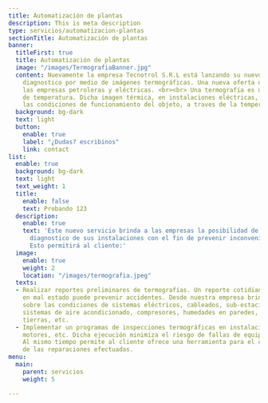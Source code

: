 ```yaml
---
title: Automatización de plantas
description: This is meta description
type: servicios/automatizacion-plantas
sectionTitle: Automatización de plantas
banner:
  titleFirst: true
  title: Automatización de plantas
  image: "/images/TermografiaBanner.jpg"
  content: Nuevamente la empresa Tecnotrol S.R.L está lanzando su nuevo servicio de
    diagnostico por medio de imágenes termográficas. Una nueva oferta destinada a
    las empresas petroleras y eléctricas. <br><br> Una termografía es una imagen radiométrica
    de temperatura. Dicha imagen térmica, en instalaciones eléctricas, permite observar
    las condiciones de funcionamiento del objeto, a traves de la temperatura de superficie.
  background: bg-dark
  text: light
  button:
    enable: true
    label: "¿Dudas? escribinos"
    link: contact
list:
  enable: true
  background: bg-dark
  text: light
  text_weight: 1
  title:
    enable: false
    text: Probando 123
  description:
    enable: true
    text: 'Este nuevo servicio brinda a las empresas la posibilidad de obtener un
      diagnostico de sus instalaciones con el fin de prevenir inconvenientes futuros.
      Esto permitirá al cliente:'
  image:
    enable: true
    weight: 2
    location: "/images/termografia.jpeg"
  texts:
  - Realizar reportes preliminares de termografías. Un reporte cotidiano de una conexión
    en mal estado puede prevenir accidentes. Desde nuestra empresa brindamos un examen
    sobre las condiciones de sistemas eléctricos, cableados, sub-estaciones, motores,
    sistemas de aire acondicionado, compresores, humedades en paredes, sistemas de
    tierras, etc.
  - Implementar un programas de inspecciones termográficas en instalaciones, maquinaria,
    motores, etc. Dicha ejecución minimiza el riesgo de fallas de equipos y sus consecuencias.
    Al mismo tiempo permite al cliente ofrece una herramienta para el control de calidad
    de las reparaciones efectuadas.
menu:
  main:
    parent: servicios
    weight: 5

---
```

